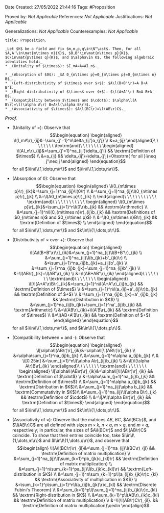 <div class="topSpace"></div>

Date Created: 27/05/2022 21:44:16
Tags: #Proposition

Proved by: _Not Applicable_
References: _Not Applicable_
Justifications: _Not Applicable_

Generalizations: _Not Applicable_
Counterexamples: _Not Applicable_

``` ad-Proposition
title: Proposition.

_Let $K$ be a field and fix $m,n,p,q\in\N^\ast$. Then, for all $A,A'\in\mat{m\times n}{K}$, $B,B'\in\mat{n\times p}{K}$, $C\in\mat{p\times q}{K}$, and $\alpha\in K$, the following algebraic identities hold:_
* _(Unitality of $\times$): $I_mA=A=AI_n$._

* _(Absorption of $0$): _$A 0_{n\times p}=0_{m\times p}=0_{m\times n} B$_._
* _(Left-distributivity of $\times$ over $+$): $A\l(B+B'\r)=A B+A B'$._
* _(Right-distributivity of $\times$ over $+$): $\l(A+A'\r) B=A B+A' B$._
* _(Compatibility between $\times$ and $\cdot$): $\alpha\l(A B\r)=\l(\alpha A\r) B=A\l(\alpha B\r)$._
* _(Associativity of $\times$): $A\l(BC\r)=\l(AB\r)C$._

```

_Proof_.
* (Unitality of $\times$): Observe that
$$\begin{equation}
    \begin{aligned}
        \l(I_mA\r)_{ij}&=\sum_{j'=1}^n\delta_{ij'}a_{j'j} \\
        &=a_{ij}
    \end{aligned}\ \ \ \ \ \ \ \ \textrm{and}\ \ \ \ \ \ \ \ 
    \begin{aligned}
        \l(AI_n\r)_{ij}&=\sum_{j'=1}^na_{ij'}\delta_{j'i} && \textrm{Definition of $\times$} \\
        &=a_{ij} && \delta_{ij'}=\delta_{j'j}=0\textrm{ for all }i\neq j'\neq j
    \end{aligned}
\end{equation}$$
for all $i\in\l\{1,\dots,m\r\}$ and $j\in\l\{1,\dots,n\r\}$.

* (Absorption of $0$): Observe that
$$\begin{equation}
    \begin{aligned}
        \l(0_{m\times p}\r)_{ik}&=\sum_{j=1}^na_{ij}\l(0\r) \\
        &=\sum_{j=1}^na_{ij}\l(0_{n\times p}\r)_{jk} \\
        &=\l(A0_{n\times p}\r)_{ik} \\
    \end{aligned}\ \ \ \ \ \ \ \ \ \ \ \ \textrm{and}\ \ \ \ \ \ \ \ \ \ \ \ 
    \begin{aligned}
        \l(0_{m\times p}\r)_{ik}&=\sum_{j=1}^n\l(0\r)b_{jk} && \textrm{Arithmetic} \\
        &=\sum_{j=1}^n\l(0_{m\times n}\r)_{ij}b_{jk} && \textrm{Definitions of $0_{m\times n}$ and $0_{n\times p}$} \\
        &=\l(0_{m\times n}B\r)_{ik} && \textrm{Definition of $\times$} \\
    \end{aligned}
\end{equation}$$
for all $i\in\l\{1,\dots,m\r\}$ and $k\in\l\{1,\dots,p\r\}$.
* (Distributivity of $\times$ over $+$): Observe that
$$\begin{equation}
    \begin{aligned}
        \l[A\l(B+B'\r)\r]_{ik}&=\sum_{j=1}^na_{ij}\l(B+B'\r)_{jk} \\
        &=\sum_{j=1}^na_{ij}\l(b_{jk}+b'_{jk}\r) \\
        &=\sum_{j=1}^na_{ij}b_{jk}+a_{ij}b'_{jk} \\
        &=\sum_{j=1}^na_{ij}b_{jk}+\sum_{j=1}^na_{ij}b'_{jk} \\
        &=\l(AB\r)_{ik}+\l(AB'\r)_{ik} \\
        &=\l(AB+AB'\r)_{ik}
    \end{aligned}\ \ \ \ \ \ \ \ \textrm{and}\ \ \ \ \ \ \ \ 
    \begin{aligned}
        \l[\l(A+A'\r)B\r]_{ik}&=\sum_{j=1}^n\l(A+A'\r)_{ij}b_{jk} && \textrm{Definition of $\times$} \\
        &=\sum_{j=1}^n\l(a_{ij}+a'_{ij}\r)b_{jk} && \textrm{Definition of $+$} \\
        &=\sum_{j=1}^na_{ij}b_{jk}+a'_{ij}b_{jk} && \textrm{Distribution in $K$} \\
        &=\sum_{j=1}^na_{ij}b_{jk}+\sum_{j=1}^na'_{ij}b_{jk} && \textrm{Arithmetic} \\
        &=\l(AB\r)_{ik}+\l(A'B\r)_{ik} && \textrm{Definition of $\times$} \\
        &=\l(AB+A'B\r)_{ik} && \textrm{Definition of $+$}
    \end{aligned}
\end{equation}$$
for all $i\in\l\{1,\dots,m\r\}$, and $k\in\l\{1,\dots,p\r\}$.
* (Compatibility between $\times$ and $\cdot$): Observe that
$$\begin{equation}
    \begin{aligned}
        \l[\alpha\l(AB\r)\r]_{ik}&=\alpha\l[\l(AB\r)\r]_{ik} \\
        &=\alpha\sum_{j=1}^na_{ij}b_{jk} \\
        &=\sum_{j=1}^n\alpha a_{ij}b_{jk} \\
        & \\[0.25in]
        &=\sum_{j=1}^n\l(\alpha A\r)_{ij}b_{jk} \\
        &=\l[\l(\alpha A\r)B\r]_{ik}
    \end{aligned}\ \ \ \ \ \ \ \ \textrm{and}\ \ \ \ \ \ \ \ 
    \begin{aligned}
        \l[\alpha\l(AB\r)\r]_{ik}&=\alpha\l[\l(AB\r)\r]_{ik} && \textrm{Definition of $\cdot$} \\
        &=\alpha\sum_{j=1}^na_{ij}b_{jk} && \textrm{Definition of $\times$} \\
        &=\sum_{j=1}^n\alpha a_{ij}b_{jk} && \textrm{Distribution in $K$}\\
        &=\sum_{j=1}^na_{ij}\alpha b_{jk} && \textrm{Commutativity in $K$}\\
        &=\sum_{j=1}^na_{ij}\l(\alpha B\r)_{jk} && \textrm{Definition of $\cdot$} \\
        &=\l[A\l(\alpha B\r)\r]_{ik} && \textrm{Definition of $\times$}
    \end{aligned}
\end{equation}$$
for all $i\in\l\{1,\dots,m\r\}$ and $k\in\l\{1,\dots,p\r\}$.
* (Associativity of $\times$): Observe that the matrices $AB$, $BC$, $A\l(BC\r)$, and $\l(AB\r)C$ are all defined with sizes $m\times k$, $n\times q$, $m\times q$, and $m\times q$, respectively; in particular, the sizes of $A\l(BC\r)$ and $\l(AB\r)C$ coincide. To show that their entries coincide too, take $i\in\l\{1,\dots,m\r\}$ and $l\in\l\{1,\dots,q\r\}$, and observe that
$$\begin{align}
    \l(A\l(BC\r)\r)_{il}&=\sum_{j=1}^na_{ij}\l(BC\r)_{jl} && \textrm{Definition of matrix multiplication} \\
    &=\sum_{j=1}^na_{ij}\l(\sum_{k=1}^pb_{jk}c_{kl}\r) && \textrm{Definition of matrix multiplication} \\
    &=\sum_{j=1}^n\sum_{k=1}^pa_{ij}\l(b_{jk}c_{kl}\r) && \textrm{Left-distribution in $K$} \\
    &=\sum_{j=1}^n\sum_{k=1}^p\l(a_{ij}b_{jk}\r)c_{kl} && \textrm{Associativity of multiplication in $K$} \\
    &=\sum_{k=1}^p\sum_{j=1}^n\l(a_{ij}b_{jk}\r)c_{kl} && \textrm{Discrete Fubini's Theorem} \\
    &=\sum_{k=1}^p\l(\sum_{j=1}^na_{ij}b_{jk}\r)c_{kl} && \textrm{Right-distribution in $K$} \\
    &=\sum_{k=1}^p\l(AB\r)_{ik}c_{kl} && \textrm{Definition of matrix multiplication} \\
    &=\l(\l(AB\r)C\r)_{il}. && \textrm{Definition of matrix multiplication}\qedin
\end{align}$$
